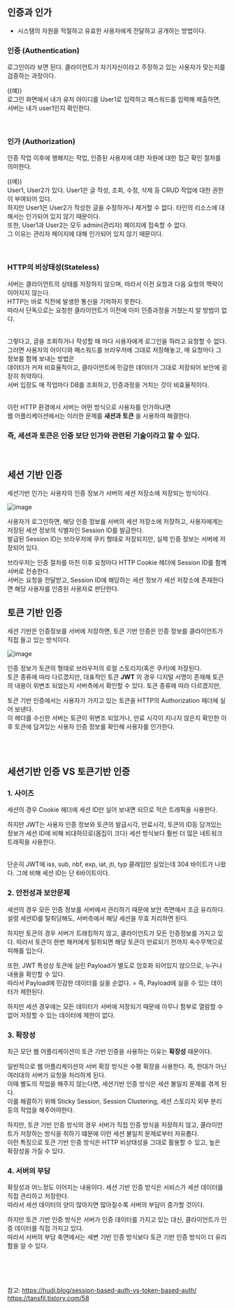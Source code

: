 ## 인증과 인가
- 시스템의 자원을 적절하고 유효한 사용자에게 전달하고 공개하는 방법이다. 

### 인증 (Authentication)
로그인이라 보면 된다. 클라이언트가 자기자신이라고 주장하고 있는 사용자가 맞는지를 검증하는 과정이다. </br>

((예)) </br>
로그인 화면에서 내가 유저 아이디를 User1로 입력하고 패스워드를 입력해 제출하면, 서버는 내가 user1인지 확인한다. </br>

</br>

### 인가 (Authorization)
인증 작업 이후에 행해지는 작업, 인증된 사용자에 대한 자원에 대한 접근 확인 절차를 의미한다. </br>

((예)) </br>
User1, User2가 있다. User1은 글 작성, 조회, 수정, 삭제 등 CRUD 작업에 대한 권한이 부여되어 있다. </br>
하지만 User1은 User2가 작성한 글을 수정하거나 제거할 수 없다. 타인의 리소스에 대해서는 인가되어 있지 않기 때문이다. </br>
또한, User1과 User2는 모두 admin(관리자) 페이지에 접속할 수 없다. </br> 
그 이유는 관리자 페이지에 대해 인가되어 있지 않기 때문이다. </br>

</br>

### HTTP의 비상태성(Stateless)
서버는 클라이언트의 상태를 저장하지 않으며, 따라서 이전 요청과 다음 요청의 맥락이 이어지지 않는다. </br>
HTTP는 바로 직전에 발생한 통신을 기억하지 못한다. </br>
따라서 단독으로는 요청한 클라이언트가 이전에 이미 인증과정을 거쳤는지 알 방법이 없다. </br> </br>

그렇다고, 글을 조회하거나 작성할 때 마다 사용자에게 로그인을 하라고 요청할 수 없다. </br>
그러면 사용자의 아이디와 패스워드를 브라우저에 그대로 저장해놓고, 매 요청마다 그 정보를 함께 보내는 방법은 </br>
데이터가 커져 비효율적이고, 클라이언트에 민감한 데이터가 그대로 저장되어 보안에 굉장히 취약하다. </br>
서버 입장도 매 작업마다 DB를 조회하고, 인증과정을 거치는 것이 비효율적이다. </br> </br>

이런 HTTP 환경에서 서버는 어떤 방식으로 사용자를 인가하냐면 </br>
웹 어플리케이션에서는 이러한 문제를 **새션과 토큰** 을 사용하여 해결한다. </br>
### 즉, 세션과 토큰은 인증 보단 인가와 관련된 기술이라고 할 수 있다.

</br>

## 세션 기반 인증
세션기반 인가는 사용자의 인증 정보가 서버의 세션 저장소에 저장되는 방식이다.  </br>

![image](https://user-images.githubusercontent.com/58407737/218355091-103c7be0-ab4b-4545-a005-ada9e032f0fd.png)
 </br>
 
 사용자가 로그인하면, 해당 인증 정보를 서버의 세션 저장소에 저장하고, 사용자에게는 저장된 세션 정보의 식별자인 Session ID를 발급한다.  </br>
 발급된 Session ID는 브라우저에 쿠키 형태로 저장되지만, 실제 인증 정보는 서버에 저장되어 있다.  </br>
 
 브라우저는 인증 절차를 마친 이후 요청마다 HTTP Cookie 헤더에 Session ID를 함께 서버로 전송한다.  </br>
 서버는 요청을 전달받고, Session ID에 해당하는 세션 정보가 세션 저장소에 존재한다면 해당 사용자를 인증된 사용자로 판단한다.  </br>
 

## 토큰 기반 인증 
세션 기반은 인증정보를 서버에 저장하면, 토큰 기반 인증은 인증 정보를 클라이언트가 직접 들고 있는 방식이다. </br>

![image](https://user-images.githubusercontent.com/58407737/218356163-a6552609-7c4d-4327-8c12-aade4b2ddc79.png) </br>

인증 정보가 토큰의 형태로 브라우저의 로컬 스토리지(혹은 쿠키)에 저장된다. </br> 
토큰 종류에 따라 다르겠지만, 대표적인 토큰 **JWT** 의 경우 디지털 서명이 존재해 토큰의 내용이 위변조 되었는지 서버측에서 확인할 수 있다. 토큰 종류에 따라 다르겠지만, 

토큰 기반 인증에서는 사용자가 가지고 있는 토큰을 HTTP의 Authorization 헤더에 실어 보낸다. </br> 
이 헤더를 수신한 서버는 토큰이 위변조 되었거나, 만료 시각이 지나지 않은지 확인한 이후 토큰에 담겨있는 사용자 인증 정보를 확인해 사용자를 인가한다. </br> 


</br> </br> 

## 세션기반 인증 VS 토큰기반 인증
### 1. 사이즈
 세션의 경우 Cookie 헤더에 세션 ID만 실어 보내면 되므로 적은 트래픽을 사용한다. </br> 
 
 하지만 JWT는 사용자 인증 정보와 토큰의 발급시각, 만료시각, 토큰의 ID등 담겨있는 정보가 세션 ID에 비해 비대하므로(몸집이 크다) 세션 방식보다 훨씬 더 많은 네트워크 트래픽을 사용한다. </br> </br> 

 단순히 JWT에 iss, sub, nbf, exp, iat, jti, typ 클래임만 실었는데 304 바이트가 나왔다. 그에 비해 세션 ID는 단 6바이트이다.

### 2. 안전성과 보안문제
 세션의 경우 모든 인증 정보를 서버에서 관리하기 때문에 보안 측면에서 조금 유리하다. 설령 세션ID를 탈취당해도, 서버측에서 해당 세션을 무효 처리하면 된다. </br> 
 
 하지만 토큰의 경우 서버가 트래킹하지 않고, 클라이언트가 모든 인증정보를 가지고 있다. 따라서 토큰이 한번 해커에게 탈취되면 해당 토큰이 만료되기 전까지 속수무책으로 피해를 입는다. </br> 
 
 또한, JWT 특성상 토큰에 실린 Payload가 별도로 암호화 되어있지 않으므로, 누구나 내용을 확인할 수 있다.</br> 
 따라서 Payload에 민감한 데이터를 실을 순없다. =   즉, Payload에 실을 수 있는 데이터가 제한된다. </br> 
 
 하지만 세션 경우에는 모든 데이터가 서버에 저장되기 때문에 아무나 함부로 열람할 수 없어 저장할 수 있는 데이터에 제한이 없다. </br>
 
### 3. 확장성

최근 모던 웹 어플리케이션이 토큰 기반 인증을 사용하는 이유는 **확장성** 때문이다.  </br>

일반적으로 웹 어플리케이션의 서버 확장 방식은 수평 확장을 사용한다. 즉, 한대가 아닌 여러대의 서버가 요청을 처리하게 된다. </br>
이때 별도의 작업을 해주지 않는다면, 세션기반 인증 방식은 세션 불일치 문제를 겪게 된다. </br>
이를 해결하기 위해 Sticky Session, Session Clustering, 세션 스토리지 외부 분리 등의 작업을 해주어야한다. </br>

하지만, 토큰 기반 인증 방식의 경우 서버가 직접 인증 방식을 저장하지 않고, 클라이언트가 저장하는 방식을 취하기 떄문에 이런 세션 불일치 문제로부터 자유롭다. </br>
이런 특징으로 토큰 기반 인증 방식은 HTTP 비상태성을 그대로 활용할 수 있고, 높은 확장성을 가질 수 있다. </br>

### 4. 서버의 부담
확장성과 어느정도 이어지는 내용이다. 세션 기반 인증 방식은 서비스가 세션 데이터를 직접 관리하고 저장한다. </br>
따라서 세션 데이터의 양이 많아지면 많아질수록 서버의 부담이 증가할 것이다. </br>

하지만 토큰 기반 인증 방식은 서버가 인증 데이터를 가지고 있는 대신, 클라이언트가 인증 데이터를 직접 가지고 있다. </br>
따라서 서버의 부담 축면에서는 세변 기반 인증 방식보다 토큰 기반 인증 방식이 더 유리함을 알 수 있다. </br>


 </br></br></br></br>
참고: 
https://hudi.blog/session-based-auth-vs-token-based-auth/ </br>
https://tansfil.tistory.com/58

